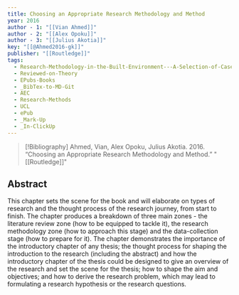 ```yaml
---
title: Choosing an Appropriate Research Methodology and Method
year: 2016
author - 1: "[[Vian Ahmed]]"
author - 2: "[[Alex Opoku]]"
author - 3: "[[Julius Akotia]]"
key: "[[@Ahmed2016-gk]]"
publisher: "[[Routledge]]"
tags:
  - Research-Methodology-in-the-Built-Environment---A-Selection-of-Case-Studies
  - Reviewed-on-Theory
  - EPubs-Books
  - _BibTex-to-MD-Git
  - AEC
  - Research-Methods
  - UCL
  - ePub
  - _Mark-Up
  - _In-ClickUp
---
```


> [!Bibliography]
> Ahmed, Vian, Alex Opoku, Julius Akotia. 2016. “Choosing an Appropriate Research Methodology and Method.” "[[Routledge]]"

## Abstract
This chapter sets the scene for the book and will elaborate on types of research and the thought process of the research journey, from start to finish. The chapter produces a breakdown of three main zones -  the literature review zone (how to be equipped to tackle it), the research methodology zone (how to approach this stage) and the data-collection stage (how to prepare for it). The chapter demonstrates the importance of the introductory chapter of any thesis; the thought process for shaping the introduction to the research (including the abstract) and how the introductory chapter of the thesis could be designed to give an overview of the research and set the scene for the thesis; how to shape the aim and objectives; and how to derive the research problem, which may lead to formulating a research hypothesis or the research questions.